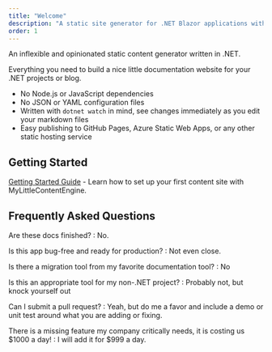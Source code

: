 ```yaml
---
title: "Welcome"
description: "A static site generator for .NET Blazor applications with markdown content management and strong typing"
order: 1
---
```


An inflexible and opinionated static content generator written in .NET.

Everything you need to build a nice little documentation website for your .NET projects or blog.

* No Node.js or JavaScript dependencies
* No JSON or YAML configuration files
* Written with `dotnet watch` in mind, see changes immediately as you edit your markdown files
* Easy publishing to GitHub Pages, Azure Static Web Apps, or any other static hosting service

## Getting Started

[Getting Started Guide](getting-started/creating-first-site) - Learn how to set up your first content site with MyLittleContentEngine.


## Frequently Asked Questions

Are these docs finished? 
:   No.

Is this app bug-free and ready for production?
:   Not even close.

Is there a migration tool from my favorite documentation tool?
:   No

Is this an appropriate tool for my non-.NET project?
:   Probably not, but knock yourself out

Can I submit a pull request?
:   Yeah, but do me a favor and include a demo or unit test around what you are adding or fixing.

There is a missing feature my company critically needs, it is costing us $1000 a day! 
:   I will add it for $999 a day.